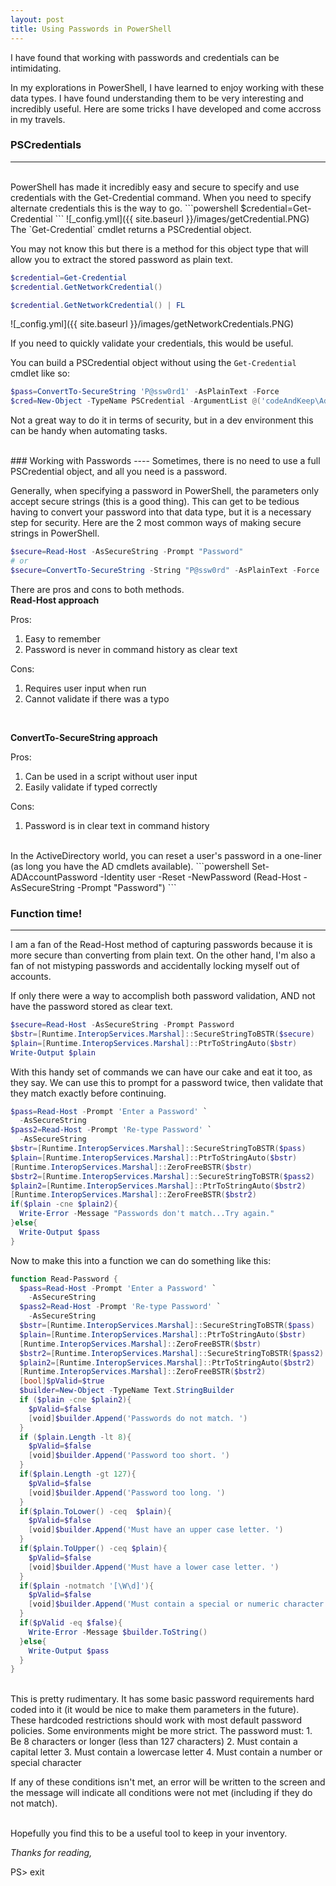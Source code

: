 ```yaml
---
layout: post
title: Using Passwords in PowerShell
---
```


I have found that working with passwords and credentials can be intimidating.

In my explorations in PowerShell, I have learned to enjoy working with these data types.  I have found understanding them to be very interesting and incredibly useful.
Here are some tricks I have developed and come accross in my travels.

### PSCredentials
----
<br>
PowerShell has made it incredibly easy and secure to specify and use credentials with the Get-Credential command.
When you need to specify alternate credentials this is the way to go.
```powershell
$credential=Get-Credential
```
![_config.yml]({{ site.baseurl }}/images/getCredential.PNG)

<br>
The `Get-Credential` cmdlet returns a PSCredential object.

You may not know this but there is a method for this object type that will allow you to extract the stored password as plain text.

```powershell
$credential=Get-Credential
$credential.GetNetworkCredential()

$credential.GetNetworkCredential() | FL
```

![_config.yml]({{ site.baseurl }}/images/getNetworkCredentials.PNG)

If you need to quickly validate your credentials, this would be useful.
<br>

You can build a PSCredential object without using the `Get-Credential` cmdlet like so:
```powershell
$pass=ConvertTo-SecureString 'P@ssw0rd1' -AsPlainText -Force
$cred=New-Object -TypeName PSCredential -ArgumentList @('codeAndKeep\Administrator',$pass)
```
Not a great way to do it in terms of security, but in a dev environment this can be handy when automating tasks.

<br>
### Working with Passwords
----
Sometimes, there is no need to use a full PSCredential object, and all you need is a password.

Generally, when specifying a password in PowerShell, the parameters only accept secure strings (this is a good thing).
This can get to be tedious having to convert your password into that data type, but it is a necessary step for security. 
Here are the 2 most common ways of making secure strings in PowerShell.
```powershell
$secure=Read-Host -AsSecureString -Prompt "Password"
# or
$secure=ConvertTo-SecureString -String "P@ssw0rd" -AsPlainText -Force
```
There are pros and cons to both methods.
<br>
**Read-Host approach**

Pros:
1. Easy to remember
2. Password is never in command history as clear text

Cons:
1. Requires user input when run
2. Cannot validate if there was a typo
<br>

**ConvertTo-SecureString approach**

Pros:
1. Can be used in a script without user input
2. Easily validate if typed correctly

Cons:
1. Password is in clear text in command history

<br>
In the ActiveDirectory world, you can reset a user's password in a one-liner (as long you have the AD cmdlets available).
```powershell
Set-ADAccountPassword -Identity user -Reset -NewPassword (Read-Host -AsSecureString -Prompt "Password")
```
<br>

### Function time!
----

I am a fan of the Read-Host method of capturing passwords because it is more secure than converting from plain text.
On the other hand, I'm also a fan of not mistyping passwords and accidentally locking myself out of accounts.

If only there were a way to accomplish both password validation, AND not have the password stored as clear text.
```powershell
$secure=Read-Host -AsSecureString -Prompt Password
$bstr=[Runtime.InteropServices.Marshal]::SecureStringToBSTR($secure)
$plain=[Runtime.InteropServices.Marshal]::PtrToStringAuto($bstr)
Write-Output $plain
```
With this handy set of commands we can have our cake and eat it too, as they say.
We can use this to prompt for a password twice, then validate that they match exactly before continuing. 

```powershell
$pass=Read-Host -Prompt 'Enter a Password' `
  -AsSecureString 
$pass2=Read-Host -Prompt 'Re-type Password' `
  -AsSecureString
$bstr=[Runtime.InteropServices.Marshal]::SecureStringToBSTR($pass)
$plain=[Runtime.InteropServices.Marshal]::PtrToStringAuto($bstr)
[Runtime.InteropServices.Marshal]::ZeroFreeBSTR($bstr)
$bstr2=[Runtime.InteropServices.Marshal]::SecureStringToBSTR($pass2)
$plain2=[Runtime.InteropServices.Marshal]::PtrToStringAuto($bstr2)
[Runtime.InteropServices.Marshal]::ZeroFreeBSTR($bstr2)
if($plain -cne $plain2){
  Write-Error -Message "Passwords don't match...Try again."
}else{
  Write-Output $pass
}
```

Now to make this into a function we can do something like this:

```powershell
function Read-Password {
  $pass=Read-Host -Prompt 'Enter a Password' `
    -AsSecureString 
  $pass2=Read-Host -Prompt 'Re-type Password' `
    -AsSecureString 
  $bstr=[Runtime.InteropServices.Marshal]::SecureStringToBSTR($pass)
  $plain=[Runtime.InteropServices.Marshal]::PtrToStringAuto($bstr)
  [Runtime.InteropServices.Marshal]::ZeroFreeBSTR($bstr)
  $bstr2=[Runtime.InteropServices.Marshal]::SecureStringToBSTR($pass2)
  $plain2=[Runtime.InteropServices.Marshal]::PtrToStringAuto($bstr2)
  [Runtime.InteropServices.Marshal]::ZeroFreeBSTR($bstr2)
  [bool]$pValid=$true
  $builder=New-Object -TypeName Text.StringBuilder
  if ($plain -cne $plain2){
    $pValid=$false
    [void]$builder.Append('Passwords do not match. ')
  }
  if ($plain.Length -lt 8){
    $pValid=$false
    [void]$builder.Append('Password too short. ')
  }
  if($plain.Length -gt 127){
    $pValid=$false
    [void]$builder.Append('Password too long. ')
  }
  if($plain.ToLower() -ceq  $plain){
    $pValid=$false
    [void]$builder.Append('Must have an upper case letter. ')
  }
  if($plain.ToUpper() -ceq $plain){
    $pValid=$false
    [void]$builder.Append('Must have a lower case letter. ')
  }
  if($plain -notmatch '[\W\d]'){
    $pValid=$false
    [void]$builder.Append('Must contain a special or numeric character. ')
  }
  if($pValid -eq $false){
    Write-Error -Message $builder.ToString()
  }else{
    Write-Output $pass
  }
}
```
<br>
This is pretty rudimentary.  It has some basic password requirements hard coded into it (it would be nice to make them parameters in the future).
These hardcoded restrictions should work with most default password policies.  Some environments might be more strict.
The password must:
1. Be 8 characters or longer (less than 127 characters)
2. Must contain a capital letter
3. Must contain a lowercase letter
4. Must contain a number or special character

If any of these conditions isn't met, an error will be written to the screen and the message will indicate all conditions were not met (including if they do not match).

<br>
Hopefully you find this to be a useful tool to keep in your inventory.

*Thanks for reading,*

PS> exit
